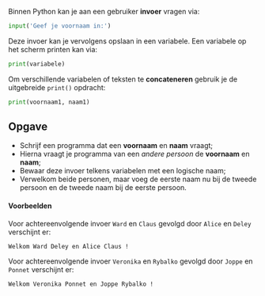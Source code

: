 Binnen Python kan je aan een gebruiker **invoer** vragen via:

```python
input('Geef je voornaam in:')
```

Deze invoer kan je vervolgens opslaan in een variabele. Een variabele op het scherm printen kan via:

```python
print(variabele)
```

Om verschillende variabelen of teksten te **concateneren** gebruik je de uitgebreide `print()` opdracht:

```python
print(voornaam1, naam1)
```

## Opgave
- Schrijf een programma dat een **voornaam** en **naam** vraagt;
- Hierna vraagt je programma van een *andere persoon* de **voornaam** en **naam**;
- Bewaar deze invoer telkens variabelen met een logische naam; 
- Verwelkom beide personen, maar voeg de eerste naam nu bij de tweede persoon en de tweede naam bij de eerste persoon.


#### Voorbeelden

Voor achtereenvolgende invoer `Ward` en `Claus` gevolgd door `Alice` en `Deley` verschijnt er:
```
Welkom Ward Deley en Alice Claus !
```

Voor achtereenvolgende invoer `Veronika` en `Rybalko` gevolgd door `Joppe` en `Ponnet` verschijnt er:
```
Welkom Veronika Ponnet en Joppe Rybalko !
```